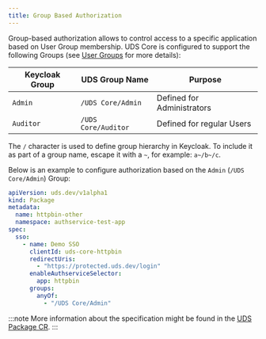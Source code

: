 ```yaml
---
title: Group Based Authorization
---
```


Group-based authorization allows to control access to a specific application based on User Group membership. UDS Core is configured to support the following Groups (see [User Groups](/reference/configuration/single-sign-on/overview/#user-groups) for more details):

| Keycloak Group | UDS Group Name      | Purpose                    |
|----------------|---------------------|----------------------------|
| `Admin`        | `/UDS Core/Admin`   | Defined for Administrators |
| `Auditor`      | `/UDS Core/Auditor` | Defined for regular Users  |

The `/` character is used to define group hierarchy in Keycloak. To include it as part of a group name, escape it with a `~`, for example: `a~/b~/c`.

Below is an example to configure authorization based on the `Admin` (`/UDS Core/Admin`) Group:

```yaml
apiVersion: uds.dev/v1alpha1
kind: Package
metadata:
  name: httpbin-other
  namespace: authservice-test-app
spec:
  sso:
    - name: Demo SSO
      clientId: uds-core-httpbin
      redirectUris:
        - "https://protected.uds.dev/login"
      enableAuthserviceSelector:
        app: httpbin
      groups:
        anyOf:
          - "/UDS Core/Admin"
```

:::note
More information about the specification might be found in the [UDS Package CR](/reference/configuration/custom-resources/packages-v1alpha1-cr/#groups).
:::
